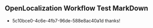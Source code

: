 ## OpenLocalization Workflow Test MarkDown

* 5c10bce0-4c6e-4fb7-96de-588e8ac40a1d 
thanks!



<!--HONumber=Jan16_HO4-->
